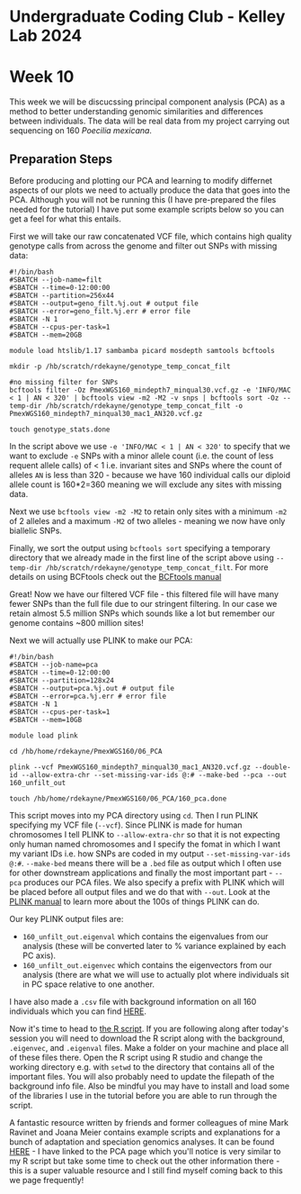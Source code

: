 Undergraduate Coding Club - Kelley Lab 2024
================
Week 10
================

This week we will be discucssing principal component analysis (PCA) as a method to better understanding genomic similarities and differences between individuals. The data will be real data from my project carrying out sequencing on 160 _Poecilia mexicana_.

## Preparation Steps  

Before producing and plotting our PCA and learning to modify differnet aspects of our plots we need to actually produce the data that goes into the PCA. Although you will not be running this (I have pre-prepared the files needed for the tutorial) I have put some example scripts below so you can get a feel for what this entails.  


First we will take our raw concatenated VCF file, which contains high quality genotype calls from across the genome and filter out SNPs with missing data:  

```
#!/bin/bash
#SBATCH --job-name=filt
#SBATCH --time=0-12:00:00
#SBATCH --partition=256x44
#SBATCH --output=geno_filt.%j.out # output file
#SBATCH --error=geno_filt.%j.err # error file
#SBATCH -N 1
#SBATCH --cpus-per-task=1
#SBATCH --mem=20GB 

module load htslib/1.17 sambamba picard mosdepth samtools bcftools

mkdir -p /hb/scratch/rdekayne/genotype_temp_concat_filt

#no missing filter for SNPs
bcftools filter -Oz PmexWGS160_mindepth7_minqual30.vcf.gz -e 'INFO/MAC < 1 | AN < 320' | bcftools view -m2 -M2 -v snps | bcftools sort -Oz --temp-dir /hb/scratch/rdekayne/genotype_temp_concat_filt -o PmexWGS160_mindepth7_minqual30_mac1_AN320.vcf.gz

touch genotype_stats.done
```

In the script above we use `-e 'INFO/MAC < 1 | AN < 320'` to specify that we want to exclude `-e` SNPs with a minor allele count (i.e. the count of less requent allele calls) of < 1 i.e. invariant sites and SNPs where the count of alleles `AN` is less than 320 - because we have 160 individual calls our diploid allele count is 160*2=360 meaning we will exclude any sites with missing data.  

Next we use `bcftools view -m2 -M2` to retain only sites with a minimum `-m2` of 2 alleles and a maximum `-M2` of two alleles - meaning we now have only biallelic SNPs.  

Finally, we sort the output using `bcftools sort` specifying a temporary directory that we already made in the first line of the script above using `--temp-dir /hb/scratch/rdekayne/genotype_temp_concat_filt`. For more details on using BCFtools check out the [BCFtools manual](https://samtools.github.io/bcftools/bcftools.html)

Great! Now we have our filtered VCF file - this filtered file will have many fewer SNPs than the full file due to our stringent filtering. In our case we retain almost 5.5 million SNPs which sounds like a lot but remember our genome contains ~800 million sites!  

Next we will actually use PLINK to make our PCA:  

```
#!/bin/bash
#SBATCH --job-name=pca
#SBATCH --time=0-12:00:00
#SBATCH --partition=128x24
#SBATCH --output=pca.%j.out # output file
#SBATCH --error=pca.%j.err # error file
#SBATCH -N 1
#SBATCH --cpus-per-task=1
#SBATCH --mem=10GB 

module load plink

cd /hb/home/rdekayne/PmexWGS160/06_PCA

plink --vcf PmexWGS160_mindepth7_minqual30_mac1_AN320.vcf.gz --double-id --allow-extra-chr --set-missing-var-ids @:# --make-bed --pca --out 160_unfilt_out

touch /hb/home/rdekayne/PmexWGS160/06_PCA/160_pca.done
```

This script moves into my PCA directory using `cd`. Then I run PLINK specifying my VCF file (`--vcf`). Since PLINK is made for human chromosomes I tell PLINK to `--allow-extra-chr` so that it is not expecting only human named chromosomes and I specify the fomat in which I want my variant IDs i.e. how SNPs are coded in my output `--set-missing-var-ids @:#`. `--make-bed` means there will be a `.bed` file as output which I often use for other downstream applications and finally the most important part - `--pca` produces our PCA files. We also specify a prefix with PLINK which will be placed before all output files and we do that with `--out`. Look at the [PLINK manual](https://www.cog-genomics.org/plink/) to learn more about the 100s of things PLINK can do.  

Our key PLINK output files are:  
- `160_unfilt_out.eigenval` which contains the eigenvalues from our analysis (these will be converted later to % variance explained by each PC axis).
- `160_unfilt_out.eigenvec` which contains the eigenvectors from our analysis (there are what we will use to actually plot where individuals sit in PC space relative to one another.

I have also made a `.csv` file with background information on all 160 individuals which you can find [HERE](https://github.com/RishiDeKayne/Undergraduate_coding_club/blob/main/Week10/Samples_selected_background_shape_col.csv).  

Now it's time to head to [the R script](). If you are following along after today's session you will need to download the R script along with the background, `.eigenvec`, and `.eigenval` files. Make a folder on your machine and place all of these files there. Open the R script using R studio and change the working directory e.g. with `setwd` to the directory that contains all of the important files. You will also probably need to update the filepath of the background info file. Also be mindful you may have to install and load some of the libraries I use in the tutorial before you are able to run through the script.  

A fantastic resource written by friends and former colleagues of mine Mark Ravinet and Joana Meier contains example scripts and explanations for a bunch of adaptation and speciation genomics analyses. It can be found [HERE](https://speciationgenomics.github.io/pca/) - I have linked to the PCA page which you'll notice is very similar to my R script but take some time to check out the other information there - this is a super valuable resource and I still find myself coming back to this we page frequently!

